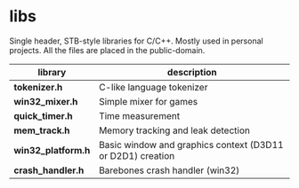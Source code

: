 # libs

Single header, STB-style libraries for C/C++. Mostly used in personal projects. All the files are placed in the public-domain.

|library | description
| --------------------- | --------------------------------
|**tokenizer.h** | C-like language tokenizer
|**win32_mixer.h** | Simple mixer for games
|**quick_timer.h** | Time measurement
|**mem_track.h** | Memory tracking and leak detection
|**win32_platform.h** | Basic window and graphics context (D3D11 or D2D1) creation
|**crash_handler.h** | Barebones crash handler (win32)
